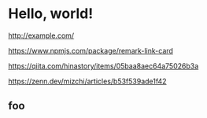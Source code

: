 # Hello, world!

http://example.com/

https://www.npmjs.com/package/remark-link-card

https://qiita.com/hinastory/items/05baa8aec64a75026b3a

https://zenn.dev/mizchi/articles/b53f539ade1f42

## foo

